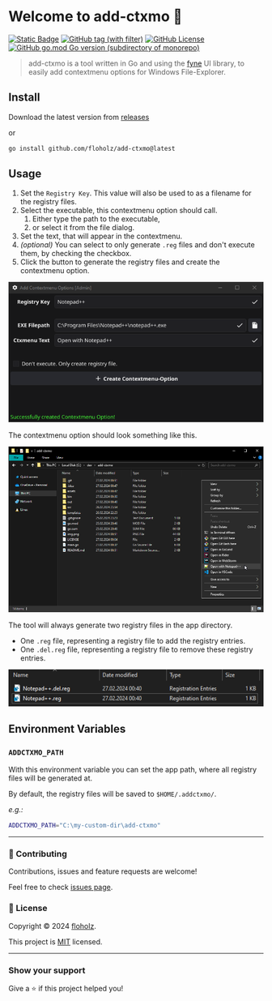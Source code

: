 # Welcome to add-ctxmo 👋
[![Static Badge](https://img.shields.io/badge/-GitHub-%23161b22?logo=github)](https://github.com/floholz/add-ctxmo)
[![GitHub tag (with filter)](https://img.shields.io/github/v/release/floholz/add-ctxmo?label=latest)](https://github.com/floholz/add-ctxmo/releases/latest)
[![GitHub License](https://img.shields.io/github/license/floholz/add-ctxmo)](./LICENSE)
[![GitHub go.mod Go version (subdirectory of monorepo)](https://img.shields.io/github/go-mod/go-version/floholz/add-ctxmo?logo=go&labelColor=gray&label=%20)](https://go.dev/dl/)




> add-ctxmo is a tool written in Go and using the [fyne](https://github.com/fyne-io/fyne) UI library, to easily add contextmenu options for Windows File-Explorer. 

## Install

Download the latest version from [releases](https://github.com/floholz/add-ctxmo/releases/latest)

or 
```bash
go install github.com/floholz/add-ctxmo@latest
```

## Usage
1. Set the `Registry Key`. This value will also be used to as a filename for the registry files.
2. Select the executable, this contextmenu option should call.
   1. Either type the path to the executable, 
   2. or select it from the file dialog.
3. Set the text, that will appear in the contextmenu.
4. _(optional)_ You can select to only generate `.reg` files and don't execute them, by checking the checkbox. 
5. Click the button to generate the registry files and create the contextmenu option. 

![image_app.png](.github/resources/img_app.png)

The contextmenu option should look something like this.

![img_explorer.png](.github/resources/img_explorer.png)

The tool will always generate two registry files in the app directory.

* One `.reg` file, representing a registry file to add the registry entries.
* One `.del.reg` file, representing a registry file to remove these registry entries.

![img.png](.github/resources/img_files.png)

## Environment Variables

### `ADDCTXMO_PATH`
With this environment variable you can set the app path, where all registry files will be generated at.

By default, the registry files will be saved to `$HOME/.addctxmo/`.

_e.g.:_
```bash
ADDCTXMO_PATH="C:\my-custom-dir\add-ctxmo"
```

---

### 🤝 Contributing

Contributions, issues and feature requests are welcome!

Feel free to check [issues page](https://github.com/floholz/add-ctxmo/issues).


### 📝 License

Copyright © 2024 [floholz](https://github.com/floholz).

This project is [MIT](./LICENSE) licensed.

---

### Show your support

Give a ⭐ if this project helped you!